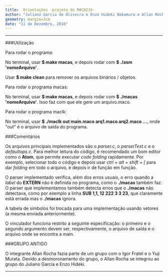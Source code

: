 ```yaml
---
title:  Orientações -projeto de MAC0216-
author: "Juliano Garcia de Oliveira e Enzo Hideki Nakamura e Allan Rocha"
geometry: margin=3cm
date: "11 de Dezembro, 2016"
---
```


----------------------------------------------------------------------------------------------

###Utilização

Para rodar o programa:

No terminal, usar **$ make macas**, e depois rodar com  **$ ./asm 'nomeArquivo'**.


Usar **$ make clean** para remover os arquivos binários / objetos.

Para rodar o programa macas:

No terminal, usar **$ make macas**, e depois rodar com  **$ ./macas 'nomeArquivo'**.
Isso faz com que ele gere um arquivo.maco.

Para rodar o programa maclk:

No terminal, usar **$ ./maclk out main.maco arq1.maco arq2.maco ...**, onde "out" é o arquivo de saída do programa.

###Comentários

Os arquivos principais implementados são o *parser.c*, o *parserTest.c* e o *defaultops.c*. Para melhor leitura do código, é recomendado um bom editor como o **Atom**, que permite executar *code folding* rapidamente. Por exemplo, selecionar todo o código e depois usar *ctrl + alt + shift + [* para dar *folding* em todo o arquivo, e depois ir de função em função.

O parser implementado verifica, além dos erros usuais, o erro quando a *label* do **EXTERN** não é definida no programa, como o **./macas** também faz. O parser que implementamos também detecta erros que o **./macas** não detectava, como por exemplo a linha **SUB $1,$1, 12 222 3 3 23**, que claramente está errada mas o **./macas** ignora.

A tabela de símbolos foi trocada para uma implementação usando vetores (a mesma enviada anteriormente).

O vinculador funciona restrito a seguinte especificação: o primeiro e o segundo argumento devem ser, respectivamente, o arquivo de saída e o arquivo onde se encontra a main.

###GRUPO ANTIGO

O integrante Allan Rocha fazia parte de um grupo com o Igor Fratel e o Yuji Murata. Devido a desmoronamento do grupo, o Allan Rocha se integrou ao grupo do Juliano Garcia e Enzo Hideki.

----------------------------------------------------------------------------------------------
